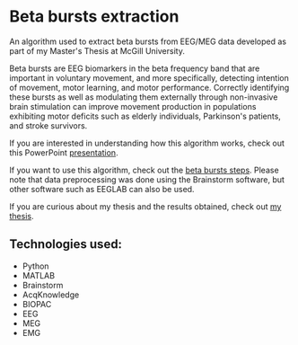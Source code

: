 # Beta bursts extraction
An algorithm used to extract beta bursts from EEG/MEG data developed as part of my Master's Thesis at McGill University.

Beta bursts are EEG biomarkers in the beta frequency band that are important in voluntary movement, and more specifically, detecting intention of movement, motor learning, and motor performance. Correctly identifying these bursts as well as modulating them externally through non-invasive brain stimulation can improve movement production in populations exhibiting motor deficits such as elderly individuals, Parkinson's patients, and stroke survivors.

If you are interested in understanding how this algorithm works, check out this PowerPoint [presentation](<./burst analysis/Beta burst analysis algorithm.pdf>).

If you want to use this algorithm, check out the [beta bursts steps](<./burst analysis/Beta bursts steps.pdf>). Please note that data preprocessing was done using the Brainstorm software, but other software such as EEGLAB can also be used.

If you are curious about my thesis and the results obtained, check out [my thesis](<./burst analysis/Thesis.pdf>).


## Technologies used:

* Python
* MATLAB
* Brainstorm
* AcqKnowledge
* BIOPAC
* EEG
* MEG
* EMG
